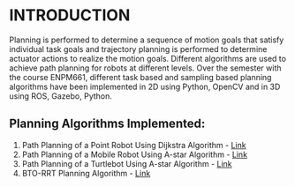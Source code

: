 # INTRODUCTION

Planning is performed to determine a sequence of motion goals that satisfy individual task goals and trajectory planning is performed to determine actuator actions to realize the motion goals. Different algorithms are used to achieve path planning for robots at different levels. Over the semester with the course ENPM661, different task based and sampling based planning algorithms have been implemented in 2D using Python, OpenCV and in 3D using ROS, Gazebo, Python.

## Planning Algorithms Implemented:

1. Path Planning of a Point Robot Using Dijkstra Algorithm - [Link](https://github.com/vinay06vinay/Path-Planning-of-A-Point-Robot-Using-Dijkstra-Algorithm )
2. Path Planning of a Mobile Robot Using A-star Algorithm - [Link](https://github.com/vinay06vinay/Path-Planning-Of-Mobile-Robot-Using-A-star-Algorithm)
3. Path Planning of a Turtlebot Using A-star Algorithm - [Link](https://github.com/vinay06vinay/Path-Planning-of-Turtlebot-Using-A-Star-Algorithm)
4. BTO-RRT Planning Algorithm - [Link](https://github.com/vinay06vinay/BTO-RRT-Planning-Algorithm)

